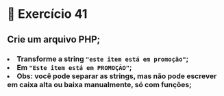 # :dart: Exercício 41
## Crie um arquivo PHP;
### <li> Transforme a string <code>"este item está em promoção"</code>; <br><li> Em <code>"Este item está em PROMOÇÃO"</code>; <br><li> Obs: você pode separar as strings, mas não pode escrever em caixa alta ou baixa manualmente, só com funções;
